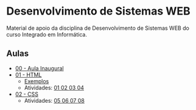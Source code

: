 # Desenvolvimento de Sistemas WEB
Material de apoio da disciplina de Desenvolvimento de Sistemas WEB do curso Integrado em Informática.

## Aulas
- <a href="aulas/00%20-%20Inaugural/00%20-%20Inaugural.pdf"> 00 - Aula Inaugural </a>
- <a href="aulas/01%20-%20HTML/01%20-%20HTML.pdf"> 01 - HTML </a>
  - <a href="aulas/01%20-%20HTML/exemplos"> Exemplos </a>
  - Atividades: 
  <a href="atividades/atv01/"> 01 </a> 
  <a href="atividades/atv02/"> 02 </a> 
  <a href="atividades/atv03/"> 03 </a> 
  <a href="atividades/atv04/"> 04 </a> 
- <a href="aulas/02%20-%20CSS/02%20-%20CSS.pdf"> 02 - CSS </a>
  - Atividades: 
  <a href="atividades/atv05/"> 05 </a> 
  <a href="atividades/atv06/"> 06 </a> 
  <a href="atividades/atv07/"> 07 </a> 
  <a href="atividades/atv08/"> 08 </a> 